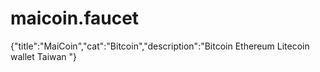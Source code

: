 # maicoin.faucet
{"title":"MaiCoin","cat":"Bitcoin","description":"Bitcoin Ethereum Litecoin wallet Taiwan "}
